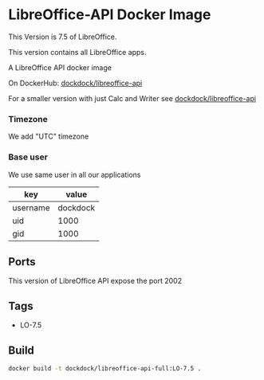 # LibreOffice-API Docker Image

This Version is 7.5 of LibreOffice.

This version contains all LibreOffice apps.

A LibreOffice API docker image

On DockerHub: [dockdock/libreoffice-api](https://hub.docker.com/r/dockdock/libreoffice-api-full)

For a smaller version with just Calc and Writer see [dockdock/libreoffice-api](https://hub.docker.com/r/dockdock/libreoffice-api)


### Timezone

We add "UTC" timezone

### Base user

We use same user in all our applications

| key      | value     |
|----------|-----------|
| username | dockdock  |
| uid      | 1000      |
| gid      | 1000      |



## Ports

This version of LibreOffice API expose the port 2002

## Tags

- LO-7.5

## Build

```bash
docker build -t dockdock/libreoffice-api-full:LO-7.5 .
```
